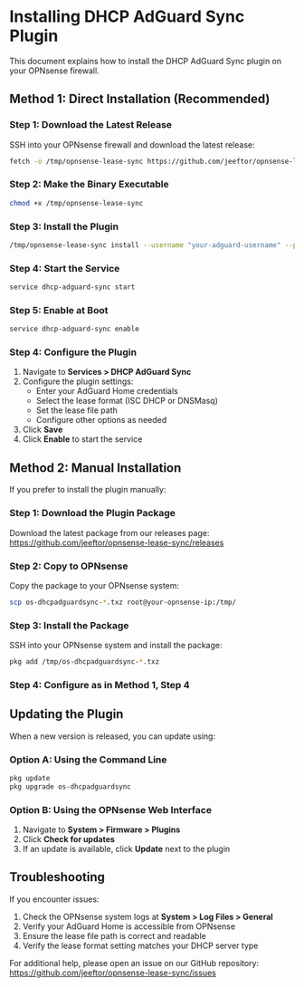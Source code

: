# Installing DHCP AdGuard Sync Plugin

This document explains how to install the DHCP AdGuard Sync plugin on your OPNsense firewall.

## Method 1: Direct Installation (Recommended)

### Step 1: Download the Latest Release

SSH into your OPNsense firewall and download the latest release:

```bash
fetch -o /tmp/opnsense-lease-sync https://github.com/jeeftor/opnsense-lease-sync/releases/latest/download/dhcp-adguard-sync_freebsd_amd64_v0.0.15
```

### Step 2: Make the Binary Executable

```bash
chmod +x /tmp/opnsense-lease-sync
```

### Step 3: Install the Plugin

```bash
/tmp/opnsense-lease-sync install --username "your-adguard-username" --password "your-adguard-password"
```

### Step 4: Start the Service

```bash
service dhcp-adguard-sync start
```

### Step 5: Enable at Boot

```bash
service dhcp-adguard-sync enable
```

### Step 4: Configure the Plugin

1. Navigate to **Services > DHCP AdGuard Sync**
2. Configure the plugin settings:
   - Enter your AdGuard Home credentials
   - Select the lease format (ISC DHCP or DNSMasq)
   - Set the lease file path
   - Configure other options as needed
3. Click **Save**
4. Click **Enable** to start the service

## Method 2: Manual Installation

If you prefer to install the plugin manually:

### Step 1: Download the Plugin Package

Download the latest package from our releases page:
https://github.com/jeeftor/opnsense-lease-sync/releases

### Step 2: Copy to OPNsense

Copy the package to your OPNsense system:

```bash
scp os-dhcpadguardsync-*.txz root@your-opnsense-ip:/tmp/
```

### Step 3: Install the Package

SSH into your OPNsense system and install the package:

```bash
pkg add /tmp/os-dhcpadguardsync-*.txz
```

### Step 4: Configure as in Method 1, Step 4

## Updating the Plugin

When a new version is released, you can update using:

### Option A: Using the Command Line

```bash
pkg update
pkg upgrade os-dhcpadguardsync
```

### Option B: Using the OPNsense Web Interface

1. Navigate to **System > Firmware > Plugins**
2. Click **Check for updates**
3. If an update is available, click **Update** next to the plugin

## Troubleshooting

If you encounter issues:

1. Check the OPNsense system logs at **System > Log Files > General**
2. Verify your AdGuard Home is accessible from OPNsense
3. Ensure the lease file path is correct and readable
4. Verify the lease format setting matches your DHCP server type

For additional help, please open an issue on our GitHub repository:
https://github.com/jeeftor/opnsense-lease-sync/issues
